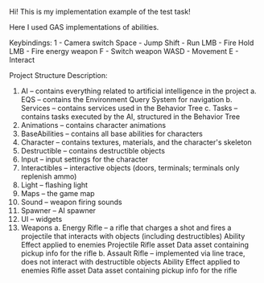 Hi! This is my implementation example of the test task!

Here I used GAS implementations of abilities.

Keybindings:
1 - Camera switch
Space - Jump
Shift - Run
LMB - Fire
Hold LMB - Fire energy weapon
F - Switch weapon
WASD - Movement
E - Interact

Project Structure Description:

1. AI – contains everything related to artificial intelligence in the project
  a. EQS – contains the Environment Query System for navigation
  b. Services – contains services used in the Behavior Tree
  c. Tasks – contains tasks executed by the AI, structured in the Behavior Tree
2. Animations – contains character animations
3. BaseAbilities – contains all base abilities for characters
4. Character – contains textures, materials, and the character's skeleton
5. Destructible – contains destructible objects
6. Input – input settings for the character
7. Interactibles – interactive objects (doors, terminals; terminals only replenish ammo)
8. Light – flashing light
9. Maps – the game map
10. Sound – weapon firing sounds
11. Spawner – AI spawner
12. UI – widgets
13. Weapons
  a. Energy Rifle – a rifle that charges a shot and fires a projectile that interacts with objects (including destructibles)
      Ability
      Effect applied to enemies
      Projectile
      Rifle asset
      Data asset containing pickup info for the rifle
  b. Assault Rifle – implemented via line trace, does not interact with destructible objects
      Ability
      Effect applied to enemies
      Rifle asset
      Data asset containing pickup info for the rifle

